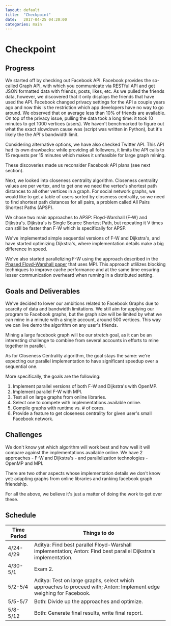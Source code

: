 ```yaml
---
layout: default
title:  "Checkpoint"
date:   2017-04-25 04:20:00
categories: main
---
```


# Checkpoint

## Progress
We started off by checking out Facebook API. Facebook provides the so-called Graph API, with which you communicate via RESTful API and get JSON formatted data with friends, posts, likes, etc. As we pulled the friends data, however, we discovered that it only displays the friends that have used the API. Facebook changed privacy settings for the API a couple years ago and now this is the restriction which app developers have no way to go around. We observed that on average less than 10% of friends are available. On top of the privacy issue, pulling the data took a long time: it took 10 minutes to get 1000 vertices (users). We haven't benchmarked to figure out what the exact slowdown cause was (script was written in Python), but it's likely the the API's bandwidth limit. 

Considering alternative options, we have also checked Twitter API. This API had its own drawbacks: while providing all followers, it limits the API calls to 15 requests per 15 minutes which makes it unfeasible for large graph mining.

These discoveries made us reconsider Facebook API plans (see next section).

Next, we looked into closeness centrality algorithm. Closeness centrality values are per vertex, and to get one we need the vertex's shortest path distances to all other vertices in a graph. For social network graphs, we would like to get a table of users sorted by closeness centrality, so we need to find shortest path distances for all pairs, a problem called All Pairs Shortest Paths (APSP). 

We chose two main approaches to APSP: Floyd-Warshall (F-W) and Dijkstra's. Dijkstra's is Single Source Shortest Path, but repeating it V times can still be faster than F-W which is specifically for APSP.

We've implemented simple sequential versions of F-W and Dijkstra's, and have started optimizing Dijkstra's, where implementation details make a big difference in speed. 

We've also started parallelizing F-W using the approach described in the [Phased Floyd-Warshall paper](http://www.cse.psu.edu/~huv101/files/papers/sbgv_2007_icpads.pdf) that uses MPI. This approach utlilizes blocking techniques to improve cache performance and at the same time ensuring lesser communication overheard when running in a distributed setting.

## Goals and Deliverables
We've decided to lower our ambitions related to Facebook Graphs due to scarcity of data and bandwidth limitations. We still aim for applying our program to Facebook graphs, but the graph size will be limited by what we can mine in a minute with a single account, around 500 vertices. This way we can live demo the algorithm on any user's friends. 

Mining a large facebook graph will be our stretch goal, as it can be an interesting challenge to combine from several accounts in efforts to mine together in parallel.

As for Closeness Centrality algorithm, the goal stays the same: we're expecting our parallel implementation to have significant speedup over a sequential one.

More specifically, the goals are the following:
1. Implement parallel versions of both F-W and Dijkstra's with OpenMP.
2. Implement parallel F-W with MPI.
3. Test all on large graphs from online libraries.
3. Select one to compete with implementations available online.
4. Compile graphs with runtime vs. # of cores.
5. Provide a feature to get closeness centrality for given user's small Facebook network.

## Challenges
We don't know yet which algorithm will work best and how well it will compare against the implementations available online. We have 2 approaches - F-W and Dijkstra's - and parallelization technologies - OpenMP and MPI.

There are two other aspects whose implementation details we don't know yet: adapting graphs from online libraries and ranking facebook graph friendship. 

For all the above, we believe it's just a matter of doing the work to get over these.

## Schedule

| Time Period  | Things to do |
| ------------ | ------------- |
| 4/24-4/29 | Aditya: Find best parallel Floyd-Warshall implementation; Anton: Find best parallel Dijkstra's implementation. |
| 4/30-5/1  | Exam 2.
| 5/2-5/4   | Aditya: Test on large graphs, select which approaches to proceed with; Anton: Implement edge weighing for Facebook. |
| 5/5-5/7   | Both: Divide up the approaches and optimize. |
| 5/8-5/12  | Both: Generate final results, write final report. |

[jekyll-gh]: https://github.com/mojombo/jekyll
[jekyll]:    http://jekyllrb.com

